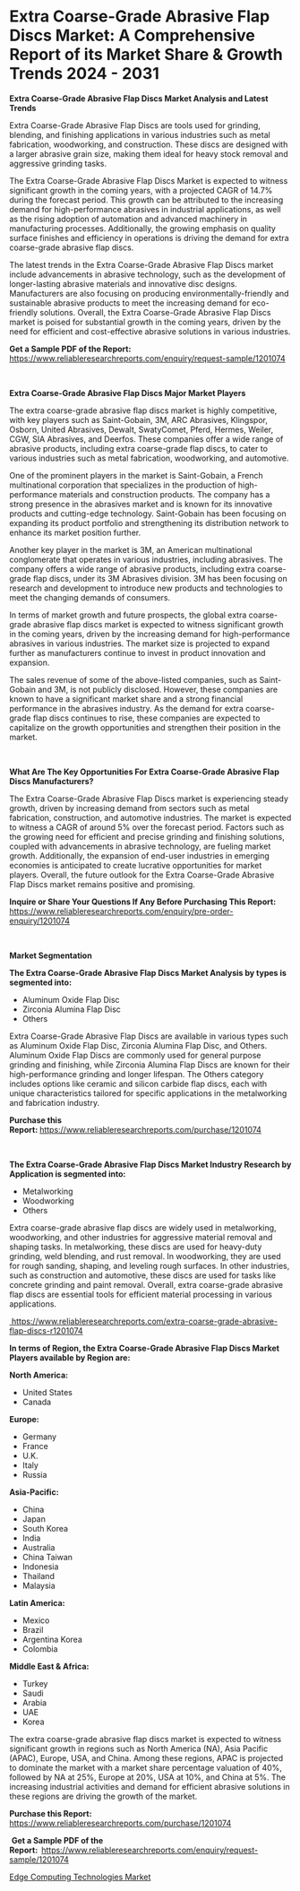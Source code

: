 <p><h1>Extra Coarse-Grade Abrasive Flap Discs Market: A Comprehensive Report of its Market Share & Growth Trends 2024 - 2031</h1></p><p><strong>Extra Coarse-Grade Abrasive Flap Discs Market Analysis and Latest Trends</strong></p>
<p><p>Extra Coarse-Grade Abrasive Flap Discs are tools used for grinding, blending, and finishing applications in various industries such as metal fabrication, woodworking, and construction. These discs are designed with a larger abrasive grain size, making them ideal for heavy stock removal and aggressive grinding tasks.</p><p>The Extra Coarse-Grade Abrasive Flap Discs Market is expected to witness significant growth in the coming years, with a projected CAGR of 14.7% during the forecast period. This growth can be attributed to the increasing demand for high-performance abrasives in industrial applications, as well as the rising adoption of automation and advanced machinery in manufacturing processes. Additionally, the growing emphasis on quality surface finishes and efficiency in operations is driving the demand for extra coarse-grade abrasive flap discs.</p><p>The latest trends in the Extra Coarse-Grade Abrasive Flap Discs market include advancements in abrasive technology, such as the development of longer-lasting abrasive materials and innovative disc designs. Manufacturers are also focusing on producing environmentally-friendly and sustainable abrasive products to meet the increasing demand for eco-friendly solutions. Overall, the Extra Coarse-Grade Abrasive Flap Discs market is poised for substantial growth in the coming years, driven by the need for efficient and cost-effective abrasive solutions in various industries.</p></p>
<p><strong>Get a Sample PDF of the Report:&nbsp;</strong> <a href="https://www.reliableresearchreports.com/enquiry/request-sample/1201074">https://www.reliableresearchreports.com/enquiry/request-sample/1201074</a></p>
<p>&nbsp;</p>
<p><strong>Extra Coarse-Grade Abrasive Flap Discs Major Market Players</strong></p>
<p><p>The extra coarse-grade abrasive flap discs market is highly competitive, with key players such as Saint-Gobain, 3M, ARC Abrasives, Klingspor, Osborn, United Abrasives, Dewalt, SwatyComet, Pferd, Hermes, Weiler, CGW, SIA Abrasives, and Deerfos. These companies offer a wide range of abrasive products, including extra coarse-grade flap discs, to cater to various industries such as metal fabrication, woodworking, and automotive.</p><p>One of the prominent players in the market is Saint-Gobain, a French multinational corporation that specializes in the production of high-performance materials and construction products. The company has a strong presence in the abrasives market and is known for its innovative products and cutting-edge technology. Saint-Gobain has been focusing on expanding its product portfolio and strengthening its distribution network to enhance its market position further.</p><p>Another key player in the market is 3M, an American multinational conglomerate that operates in various industries, including abrasives. The company offers a wide range of abrasive products, including extra coarse-grade flap discs, under its 3M Abrasives division. 3M has been focusing on research and development to introduce new products and technologies to meet the changing demands of consumers.</p><p>In terms of market growth and future prospects, the global extra coarse-grade abrasive flap discs market is expected to witness significant growth in the coming years, driven by the increasing demand for high-performance abrasives in various industries. The market size is projected to expand further as manufacturers continue to invest in product innovation and expansion.</p><p>The sales revenue of some of the above-listed companies, such as Saint-Gobain and 3M, is not publicly disclosed. However, these companies are known to have a significant market share and a strong financial performance in the abrasives industry. As the demand for extra coarse-grade flap discs continues to rise, these companies are expected to capitalize on the growth opportunities and strengthen their position in the market.</p></p>
<p>&nbsp;</p>
<p><strong>What Are The Key Opportunities For Extra Coarse-Grade Abrasive Flap Discs Manufacturers?</strong></p>
<p><p>The Extra Coarse-Grade Abrasive Flap Discs market is experiencing steady growth, driven by increasing demand from sectors such as metal fabrication, construction, and automotive industries. The market is expected to witness a CAGR of around 5% over the forecast period. Factors such as the growing need for efficient and precise grinding and finishing solutions, coupled with advancements in abrasive technology, are fueling market growth. Additionally, the expansion of end-user industries in emerging economies is anticipated to create lucrative opportunities for market players. Overall, the future outlook for the Extra Coarse-Grade Abrasive Flap Discs market remains positive and promising.</p></p>
<p><strong>Inquire or Share Your Questions If Any Before Purchasing This Report:</strong> <a href="https://www.reliableresearchreports.com/enquiry/pre-order-enquiry/1201074">https://www.reliableresearchreports.com/enquiry/pre-order-enquiry/1201074</a></p>
<p>&nbsp;</p>
<p><strong>Market Segmentation</strong></p>
<p><strong>The Extra Coarse-Grade Abrasive Flap Discs Market Analysis by types is segmented into:</strong></p>
<p><ul><li>Aluminum Oxide Flap Disc</li><li>Zirconia Alumina Flap Disc</li><li>Others</li></ul></p>
<p><p>Extra Coarse-Grade Abrasive Flap Discs are available in various types such as Aluminum Oxide Flap Disc, Zirconia Alumina Flap Disc, and Others. Aluminum Oxide Flap Discs are commonly used for general purpose grinding and finishing, while Zirconia Alumina Flap Discs are known for their high-performance grinding and longer lifespan. The Others category includes options like ceramic and silicon carbide flap discs, each with unique characteristics tailored for specific applications in the metalworking and fabrication industry.</p></p>
<p><strong>Purchase this Report:&nbsp;</strong><a href="https://www.reliableresearchreports.com/purchase/1201074">https://www.reliableresearchreports.com/purchase/1201074</a></p>
<p>&nbsp;</p>
<p><strong>The Extra Coarse-Grade Abrasive Flap Discs Market Industry Research by Application is segmented into:</strong></p>
<p><ul><li>Metalworking</li><li>Woodworking</li><li>Others</li></ul></p>
<p><p>Extra coarse-grade abrasive flap discs are widely used in metalworking, woodworking, and other industries for aggressive material removal and shaping tasks. In metalworking, these discs are used for heavy-duty grinding, weld blending, and rust removal. In woodworking, they are used for rough sanding, shaping, and leveling rough surfaces. In other industries, such as construction and automotive, these discs are used for tasks like concrete grinding and paint removal. Overall, extra coarse-grade abrasive flap discs are essential tools for efficient material processing in various applications.</p></p>
<p><a href="https://www.reliableresearchreports.com/extra-coarse-grade-abrasive-flap-discs-r1201074">&nbsp;https://www.reliableresearchreports.com/extra-coarse-grade-abrasive-flap-discs-r1201074</a></p>
<p><strong>In terms of Region, the Extra Coarse-Grade Abrasive Flap Discs Market Players available by Region are:</strong></p>
<p>
    <p> <strong> North America: </strong>
        <ul>
            <li>United States</li>
            <li>Canada</li>
        </ul>
        </p> 
    <p> <strong> Europe: </strong>
        <ul>
            <li>Germany</li>
            <li>France</li>
            <li>U.K.</li>
            <li>Italy</li>
            <li>Russia</li>
        </ul>
        </p> 
    <p> <strong> Asia-Pacific: </strong>
        <ul>
            <li>China</li>
            <li>Japan</li>
            <li>South Korea</li>
            <li>India</li>
            <li>Australia</li>
            <li>China Taiwan</li>
            <li>Indonesia</li>
            <li>Thailand</li>
            <li>Malaysia</li>
        </ul>
        </p> 
    <p> <strong> Latin America: </strong>
        <ul>
            <li>Mexico</li>
            <li>Brazil</li>
            <li>Argentina Korea</li>
            <li>Colombia</li>
        </ul>
        </p> 
    <p> <strong> Middle East & Africa: </strong>
        <ul>
            <li>Turkey</li>
            <li>Saudi</li>
            <li>Arabia</li>
            <li>UAE</li>
            <li>Korea</li>
        </ul>
    </p>
    </p>
<p><p>The extra coarse-grade abrasive flap discs market is expected to witness significant growth in regions such as North America (NA), Asia Pacific (APAC), Europe, USA, and China. Among these regions, APAC is projected to dominate the market with a market share percentage valuation of 40%, followed by NA at 25%, Europe at 20%, USA at 10%, and China at 5%. The increasing industrial activities and demand for efficient abrasive solutions in these regions are driving the growth of the market.</p></p>
<p><strong>Purchase this Report: </strong><a href="https://www.reliableresearchreports.com/purchase/1201074">https://www.reliableresearchreports.com/purchase/1201074</a></p>
<p>&nbsp;<strong>Get a Sample PDF of the Report:&nbsp;&nbsp;</strong><a href="https://www.reliableresearchreports.com/enquiry/request-sample/1201074">https://www.reliableresearchreports.com/enquiry/request-sample/1201074</a></p>
<p><strong></strong></p>
<p><p><a href="https://issuu.com/reportprime-2/docs/edge-computing-technologies-market-size-2030.pptx">Edge Computing Technologies Market</a></p></p>
